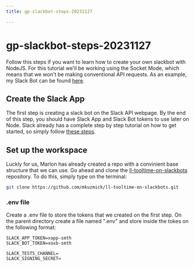 ```yaml
---
title: gp-slackbot-steps-20231127

---
```


# gp-slackbot-steps-20231127
Follow this steps if you want to learn how to create your own slackbot with NodeJS. For this tutorial we'll be working using the Socket Mode, which means that we won't be making conventional API requests. As an example, my Slack Bot can be found [here](https://github.com/GonzaloPelenur/slack-ai-bot).
## Create the Slack App
The first step is creating a slack bot on the Slack API webpage. By the end of this step, you should have Slack App and Slack Bot tokens to use later on Node. 
Slack already has a complete step by step tutorial on how to get started, so simply follow [these steps](https://slack.dev/bolt-js/tutorial/getting-started#create-an-app).
## Set up the workspace
Luckly for us, Marlon has already created a repo with a convinient base structure that we can use. Go ahead and clone the [ll-tooltime-on-slackbots](https://github.com/mkuzmick/ll-tooltime-on-slackbots) repository. To do this, simply type on the terminal: 
``` bash
git clone https://github.com/mkuzmick/ll-tooltime-on-slackbots.git
```
### .env file
Create a .env file to store the tokens that we created on the first step. On the parent directory create a file named ".env" and store inside the tokes on the following format:
``` env
SLACK_APP_TOKEN=xapp-smth
SLACK_BOT_TOKEN=xoxb-smth

SLACK_TESTS_CHANNEL=
SLACK_SIGNING_SECRET=
```